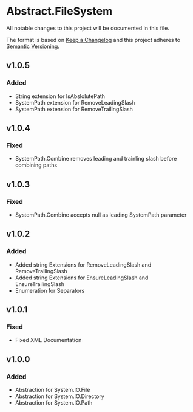 # Abstract.FileSystem
All notable changes to this project will be documented in this file.

The format is based on [Keep a Changelog](http://keepachangelog.com/)
and this project adheres to [Semantic Versioning](http://semver.org/).

## v1.0.5
### Added
- String extension for IsAbslolutePath
- SystemPath extension for RemoveLeadingSlash
- SystemPath extension for RemoveTrailingSlash

## v1.0.4
### Fixed
- SystemPath.Combine removes leading and trainling slash before combining paths

## v1.0.3
### Fixed
- SystemPath.Combine accepts null as leading SystemPath parameter

## v1.0.2
### Added
- Added string Extensions for RemoveLeadingSlash and RemoveTrailingSlash
- Added string Extensions for EnsureLeadingSlash and EnsureTrailingSlash
- Enumeration for Separators

## v1.0.1
### Fixed
- Fixed XML Documentation

## v1.0.0
### Added
- Abstraction for System.IO.File
- Abstraction for System.IO.Directory
- Abstraction for System.IO.Path